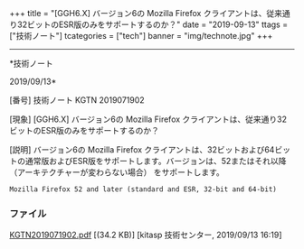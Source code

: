 ﻿+++
title = "[GGH6.X] バージョン6の Mozilla Firefox クライアントは、従来通り32ビットのESR版のみをサポートするのか？"
date = "2019-09-13"
ttags = ["技術ノート"]
tcategories = ["tech"]
banner = "img/technote.jpg"
+++

-----------------------------------------------------------------------------------------------------------------------------

*技術ノート

2019/09/13*


[番号]
技術ノート KGTN 2019071902

[現象]
[GGH6.X] バージョン6の Mozilla Firefox
クライアントは、従来通り32ビットのESR版のみをサポートするのか？

[説明]
バージョン6の Mozilla Firefox
クライアントは、32ビットおよび64ビットの通常版およびESR版をサポートします。バージョンは、52またはそれ以降
（アーキテクチャーが変わらない場合） をサポートします。

    Mozilla Firefox 52 and later (standard and ESR, 32-bit and 64-bit)


### ファイル

 
 


[KGTN2019071902.pdf](http://techreport.kitasp.net/attachments/download/4340/KGTN2019071902.pdf)
 [(34.2 KB)] [kitasp 技術センター, 2019/09/13
16:19]


 


 

